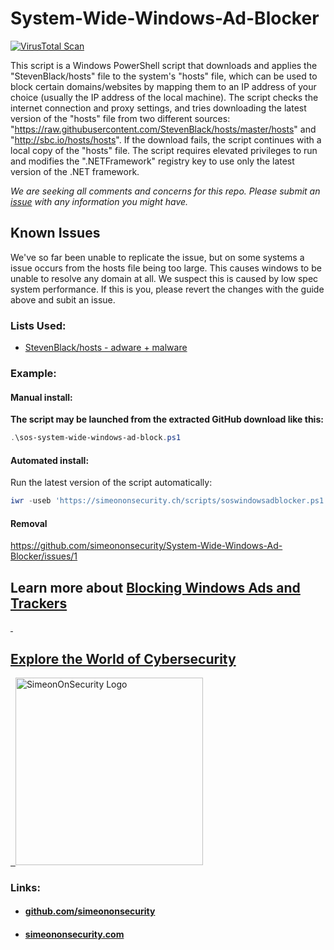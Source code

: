 # System-Wide-Windows-Ad-Blocker

[![VirusTotal Scan](https://github.com/simeononsecurity/System-Wide-Windows-Ad-Blocker/actions/workflows/virustotal.yml/badge.svg)](https://github.com/simeononsecurity/System-Wide-Windows-Ad-Blocker/actions/workflows/virustotal.yml)

This script is a Windows PowerShell script that downloads and applies the "StevenBlack/hosts" file to the system's "hosts" file, which can be used to block certain domains/websites by mapping them to an IP address of your choice (usually the IP address of the local machine). The script checks the internet connection and proxy settings, and tries downloading the latest version of the "hosts" file from two different sources: "https://raw.githubusercontent.com/StevenBlack/hosts/master/hosts" and "http://sbc.io/hosts/hosts". If the download fails, the script continues with a local copy of the "hosts" file. The script requires elevated privileges to run and modifies the ".NETFramework" registry key to use only the latest version of the .NET framework.

*We are seeking all comments and concerns for this repo. Please submit an [issue](https://github.com/simeononsecurity/System-Wide-Windows-Ad-Blocker/issues) with any information you might have.*

## Known Issues
We've so far been unable to replicate the issue, but on some systems a issue occurs from the hosts file being too large. This causes windows to be unable to resolve any domain at all.
We suspect this is caused by low spec system performance. If this is you, please revert the changes with the guide above and subit an issue.

### Lists Used:
- [StevenBlack/hosts - adware + malware](https://github.com/StevenBlack/hosts)

### Example:
#### Manual install:
**The script may be launched from the extracted GitHub download like this:**
```powershell
.\sos-system-wide-windows-ad-block.ps1
```
#### Automated install:
Run the latest version of the script automatically:
```powershell
iwr -useb 'https://simeononsecurity.ch/scripts/soswindowsadblocker.ps1' | iex
```
#### Removal
https://github.com/simeononsecurity/System-Wide-Windows-Ad-Blocker/issues/1

## Learn more about [Blocking Windows Ads and Trackers](https://simeononsecurity.ch/github/System-Wide-Windows-Ad-Blocker)
<a href="https://simeononsecurity.com" target="_blank" rel="noopener noreferrer">
  <h2>Explore the World of Cybersecurity</h2>
</a>
<a href="https://simeononsecurity.com" target="_blank" rel="noopener noreferrer">
  <img src="https://simeononsecurity.com/img/banner.png" alt="SimeonOnSecurity Logo" width="300" height="300">
</a>

### Links:
- #### [github.com/simeononsecurity](https://github.com/simeononsecurity)
- #### [simeononsecurity.com](https://simeononsecurity.com)
